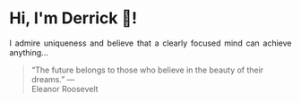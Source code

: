# Hi, I'm Derrick 👋!
<p align="justify">I admire uniqueness and believe that a clearly focused mind can achieve anything...</p> 
<!-- #quote-start -->
<blockquote>&ldquo;The future belongs to those who believe in the beauty of their dreams.&rdquo; &mdash; <footer>Eleanor Roosevelt</footer></blockquote>
<!-- #quote-end -->
